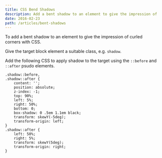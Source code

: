 ```yaml
---
title: CSS Bend Shadows
description: Add a bent shadow to an element to give the impression of curled corners.
date: 2016-02-23
path: /articles/bent-shadows
---
```


To add a bent shadow to an element to give the impression of curled corners with CSS.

Give the target block element a suitable class, e.g. `shadow`.

Add the following CSS to apply shadow to the target using the `::before` and `::after` psudo elements.

	.shadow::before,
	.shadow::after {
		content: '';
		position: absolute;
		z-index: -1;
		top: 90%;
		left: 5%;
		right: 50%;
		bottom: 0;
		box-shadow: 0 .5em 1.1em black;
		transform: skewY(-5deg);
		transform-origin: left;
	}
	.shadow::after {
		left: 50%;
		right: 5%;
		transform: skewY(5deg);
		transform-origin: right;
	}

